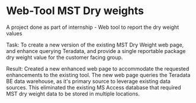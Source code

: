 # Web-Tool MST Dry weights
A project done as part of internship - Web tool to report the dry weight values

Task:
To create a new version of the existing MST Dry Weight web page, and enhance querying Teradata, and provide a single reportable package dry weight value for the customer facing group.

Result:
Created a new enhanced web page to accommodate the requested enhancements to the existing tool. The new web page queries the Teradata BE data warehouse, as it's primary source to leverage existing data sources. This eliminated the existing MS Access database that required MST dry weight data to be stored in multiple locations.
